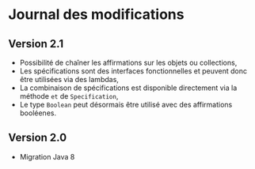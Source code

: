 # Journal des modifications

## Version 2.1

* Possibilité de chaîner les affirmations sur les objets ou collections,
* Les spécifications sont des interfaces fonctionnelles et peuvent donc être utilisées via des lambdas,
* La combinaison de spécifications est disponible directement via la méthode `et` de `Specification`,
* Le type `Boolean` peut désormais être utilisé avec des affirmations booléenes.

## Version 2.0

* Migration Java 8